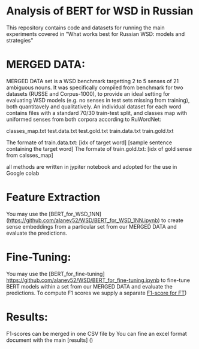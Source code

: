 # Analysis of BERT for WSD in Russian
This repository contains code and datasets for running the main experiments covered in "What works best for Russian WSD: models and strategies"

# MERGED DATA:
MERGED DATA set is a WSD benchmark targetting 2 to 5 senses of 21 ambiguous nouns. It was specifically compiled from benchmark for two datasets (RUSSE and Corpus-1000), to provide an ideal setting for evaluating WSD models (e.g. no senses in test sets missing from training), both quantitavely and qualitatively.
An individual dataset for each word contains files with a standard 70/30 train-test split, and classes map with uniformed senses from both corpora according to RuWordNet:

classes_map.txt
test.data.txt
test.gold.txt
train.data.txt
train.gold.txt

The formate of train.data.txt: [idx of target word] [sample sentence containing the target word]
The formate of train.gold.txt: [idx of gold sense from calsses_map]

all methods are written in jypiter notebook and adopted for the use in Google colab

# Feature Extraction

You may use the [BERT_for_WSD_1NN] (https://github.com/alanev52/WSD/BERT_for_WSD_1NN.ipynb) to create sense embeddings from a particular set from our MERGED DATA and evaluate the predictions.
# Fine-Tuning:

You may use the [BERT_for_fine-tuning] https://github.com/alanev52/WSD/BERT_for_fine-tuning.ipynb to fine-tune BERT models within a set from our MERGED DATA and evaluate the predictions.
To compute F1 scores we supply a separate [F1-score for FT](https://github.com/alanev52/WSD/blob/main/F1_score_for_FT.ipynb))

# Results:
F1-scores can be merged in one CSV file by []()
You can fine an excel format document with the main [results] ()
